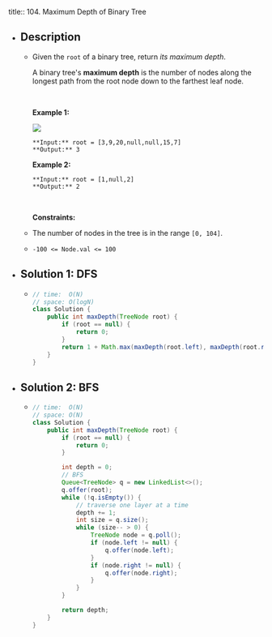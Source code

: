 title:: 104. Maximum Depth of Binary Tree

- ## Description
	- Given the `root` of a binary tree, return *its maximum depth*.
	  
	  A binary tree's **maximum depth** is the number of nodes along the longest path from the root node down to the farthest leaf node.
	  
	   
	  
	  **Example 1:**
	  
	  ![](https://assets.leetcode.com/uploads/2020/11/26/tmp-tree.jpg)
	  
	  ```
	  **Input:** root = [3,9,20,null,null,15,7]
	  **Output:** 3
	  ```
	  
	  **Example 2:**
	  
	  ```
	  **Input:** root = [1,null,2]
	  **Output:** 2
	  ```
	  
	   
	  
	  **Constraints:**
	- The number of nodes in the tree is in the range `[0, 104]`.
	- `-100 <= Node.val <= 100`
- ## Solution 1: DFS
	- ```java
	  // time:  O(N)
	  // space: O(logN)
	  class Solution {
	      public int maxDepth(TreeNode root) {
	          if (root == null) {
	              return 0;
	          }
	          return 1 + Math.max(maxDepth(root.left), maxDepth(root.right));
	      }
	  }
	  ```
- ## Solution 2: BFS
	- ```java
	  // time:  O(N)
	  // space: O(N)
	  class Solution {
	      public int maxDepth(TreeNode root) {
	          if (root == null) {
	              return 0;
	          }
	  
	          int depth = 0;
	          // BFS
	          Queue<TreeNode> q = new LinkedList<>();
	          q.offer(root);
	          while (!q.isEmpty()) {
	              // traverse one layer at a time
	              depth += 1;
	              int size = q.size();
	              while (size-- > 0) {
	                  TreeNode node = q.poll();
	                  if (node.left != null) {
	                      q.offer(node.left);
	                  }
	                  if (node.right != null) {
	                      q.offer(node.right);
	                  }
	              }
	          }
	  
	          return depth;
	      }
	  }
	  ```